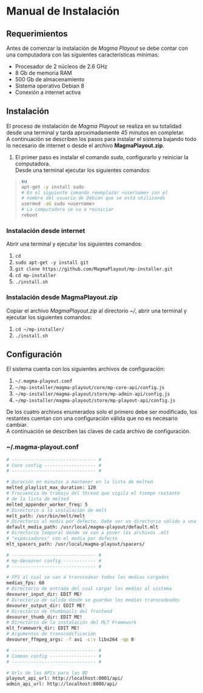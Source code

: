 # Manual de Instalación

## Requerimientos 

Antes de comenzar la instalación de _Magma Playout_ se debe contar con 
una computadora con las siguientes características mínimas:  
  * Procesador de 2 núcleos de 2.6 GHz
  * 8 Gb de memoria RAM
  * 500 Gb de almacenamiento
  * Sistema operativo Debian 8  
  * Conexión a internet activa


## Instalación

El proceso de instalación de _Magma Playout_ se realiza en su totalidad desde
una terminal y tarda aproximadamente 45 minutos en completar.  
A continuación se describen los pasos para instalar el sistema bajando todo lo 
necesario de internet o desde el archivo **MagmaPlayout.zip**.


1. El primer paso es instalar el comando _sudo_, configurarlo y reiniciar la computadora.  
Desde una terminal ejecutar los siguientes comandos:
>  ```bash
>  su  
>  apt-get -y install sudo  
>  # En el siguiente comando reemplazar <username> con el
>  # nombre del usuario de Debian que se está utilizando
>  usermod -aG sudo <username>  
>  # La computadora se va a reiniciar
>  reboot
>  ``` 

### Instalación desde internet

Abrir una terminal y ejecutar los siguientes comandos:  

1. ```cd```
1. ```sudo apt-get -y install git```
1. ```git clone https://github.com/MagmaPlayout/mp-installer.git```
1. ```cd mp-installer``` 
1. ```./install.sh```

### Instalación desde MagmaPlayout.zip

Copiar el archivo _MagmaPlayout.zip_ al directorio _~/_, abrir una terminal 
y ejecutar los siguientes comandos:  

1. ```cd ~/mp-installer/```
1. ```./install.sh```

## Configuración

El sistema cuenta con los siguientes archivos de configuración:
1. ```~/.magma-playout.conf```
1. ```~/mp-installer/magma-playout/core/mp-core-api/config.js```
1. ```~/mp-installer/magma-playout/store/mp-admin-api/config.js```
1. ```~/mp-installer/magma-playout/store/mp-playout-api/config.js```

De los cuatro archivos enumerados solo el primero debe ser modificado, los restantes
cuentan con una configuración válida que no es necesario cambiar.  
A continuación se describen las claves de cada archivo de configuración.

### ~/.magma-playout.conf
```bash
# ------------------------------- #
# Core config ------------------- #
# ------------------------------- #

# Duración en minutos a mantener en la lista de melted
melted_playlist_max_duration: 120 
# Frecuencia de trabajo del thread que vigila el tiempo restante 
# de la lista de melted
melted_appender_worker_freq: 5
# Directorio a la instalación de melt
melt_path: /usr/bin/melt/melt
# Directorio al media por defecto. Debe ser un directorio válido a una imágen.
default_media_path: /usr/local/magma-playout/default.mlt
# Directorio temporal donde se van a poner los archivos .mlt 
# "espaciadores" con el media por defecto
mlt_spacers_path: /usr/local/magma-playout/spacers/

# ------------------------------- #
# mp-devourer config ------------ #
# ------------------------------- #

# FPS al cual se van a transcodear todos los medias cargados
medias_fps: 60
# Directorio de entrada del cual cargar los medias al sistema
devourer_input_dir: EDIT ME!
# Directorio de salida donde se guardan los medias transcodeados
devourer_output_dir: EDIT ME!
# Directorio de thumbnails del frontend
devourer_thumb_dir: EDIT ME!
# Directorio de la instalación del MLT Framework
mlt_framework_dir: EDIT ME!
# Argumentos de transcodificación
devourer_ffmpeg_args: -f avi -c:v libx264 -qp 0

# ------------------------------- #
# Common config ----------------- #
# ------------------------------- #

# Urls de las APIs para las BD 
playout_api_url: http://localhost:8001/api/
admin_api_url: http://localhost:8080/api/
```

